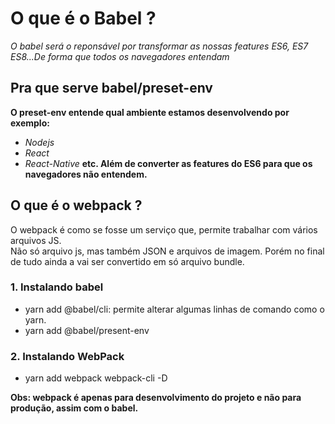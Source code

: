 # O que é o Babel ?
*O babel será o reponsável por transformar as nossas features ES6, ES7 ES8...De forma que todos os navegadores entendam*

## Pra que serve babel/preset-env
**O preset-env entende qual ambiente estamos desenvolvendo por exemplo:**
- *Nodejs*
- *React*
- *React-Native*
**etc. Além de converter as features do ES6 para que os navegadores não entendem.**
## O que é o webpack ?
O webpack é como se fosse um serviço que, permite trabalhar com vários arquivos JS. <br/>
Não só arquivo js, mas também JSON e arquivos de imagem. Porém no final de tudo ainda a vai ser convertido em só arquivo bundle.
### 1. Instalando babel
- yarn add @babel/cli: permite alterar algumas linhas de comando como o yarn.
- yarn add @babel/present-env

### 2. Instalando WebPack
- yarn add webpack webpack-cli -D

**Obs: webpack é apenas para desenvolvimento do projeto e não para produção, assim com o babel.**